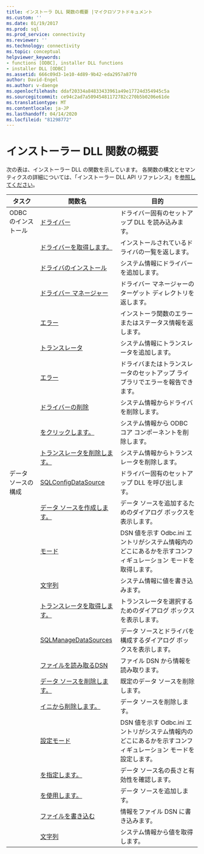 ```yaml
---
title: インストーラ DLL 関数の概要 |マイクロソフトドキュメント
ms.custom: ''
ms.date: 01/19/2017
ms.prod: sql
ms.prod_service: connectivity
ms.reviewer: ''
ms.technology: connectivity
ms.topic: conceptual
helpviewer_keywords:
- functions [ODBC], installer DLL functions
- installer DLL [ODBC]
ms.assetid: 666c09d3-1e10-4d89-9b42-eda2957a87f0
author: David-Engel
ms.author: v-daenge
ms.openlocfilehash: ddaf20334a84833433961a49e17724d354945c5a
ms.sourcegitcommit: ce94c2ad7a50945481172782c270b5b0206e61de
ms.translationtype: MT
ms.contentlocale: ja-JP
ms.lasthandoff: 04/14/2020
ms.locfileid: "81298772"
---
```

# <a name="installer-dll-function-summary"></a>インストーラー DLL 関数の概要
次の表は、インストーラー DLL の関数を示しています。 各関数の構文とセマンティクスの詳細については、「インストーラー DLL API リファレンス」を[参照してください](../../../odbc/reference/syntax/installer-dll-api-reference-function.md)。  
  
|タスク|関数名|目的|  
|----------|-------------------|-------------|  
|ODBC のインストール|[ドライバー](../../../odbc/reference/syntax/sqlconfigdriver-function.md)|ドライバー固有のセットアップ DLL を読み込みます。|  
||[ドライバーを取得します。](../../../odbc/reference/syntax/sqlgetinstalleddrivers-function.md)|インストールされているドライバの一覧を返します。|  
||[ドライバのインストール](../../../odbc/reference/syntax/sqlinstalldriverex-function.md)|システム情報にドライバーを追加します。|  
||[ドライバー マネージャー](../../../odbc/reference/syntax/sqlinstalldrivermanager-function.md)|ドライバー マネージャーのターゲット ディレクトリを返します。|  
||[エラー](../../../odbc/reference/syntax/sqlinstallererror-function.md)|インストーラ関数のエラーまたはステータス情報を返します。|  
||[トランスレータ](../../../odbc/reference/syntax/sqlinstalltranslatorex-function.md)|システム情報にトランスレータを追加します。|  
||[エラー](../../../odbc/reference/syntax/sqlpostinstallererror-function.md)|ドライバまたはトランスレータのセットアップ ライブラリでエラーを報告できます。|  
||[ドライバーの削除](../../../odbc/reference/syntax/sqlremovedriver-function.md)|システム情報からドライバを削除します。|  
||[をクリックします。](../../../odbc/reference/syntax/sqlremovedrivermanager-function.md)|システム情報から ODBC コア コンポーネントを削除します。|  
||[トランスレータを削除します。](../../../odbc/reference/syntax/sqlremovetranslator-function.md)|システム情報からトランスレータを削除します。|  
|データ ソースの構成|[SQLConfigDataSource](../../../odbc/reference/syntax/sqlconfigdatasource-function.md)|ドライバー固有のセットアップ DLL を呼び出します。|  
||[データ ソースを作成します。](../../../odbc/reference/syntax/sqlcreatedatasource-function.md)|データ ソースを追加するためのダイアログ ボックスを表示します。|  
||[モード](../../../odbc/reference/syntax/sqlgetconfigmode-function.md)|DSN 値を示す Odbc.ini エントリがシステム情報内のどこにあるかを示すコンフィギュレーション モードを取得します。|  
||[文字列](../../../odbc/reference/syntax/sqlgetprivateprofilestring-function.md)|システム情報に値を書き込みます。|  
||[トランスレータを取得します。](../../../odbc/reference/syntax/sqlgettranslator-function.md)|トランスレータを選択するためのダイアログ ボックスを表示します。|  
||[SQLManageDataSources](../../../odbc/reference/syntax/sqlmanagedatasources.md)|データ ソースとドライバを構成するダイアログ ボックスを表示します。|  
||[ファイルを読み取るDSN](../../../odbc/reference/syntax/sqlreadfiledsn-function.md)|ファイル DSN から情報を読み取ります。|  
||[データ ソースを削除します。](../../../odbc/reference/syntax/sqlremovedefaultdatasource-function.md)|既定のデータ ソースを削除します。|  
||[イニから削除します。](../../../odbc/reference/syntax/sqlremovedsnfromini-function.md)|データ ソースを削除します。|  
||[設定モード](../../../odbc/reference/syntax/sqlsetconfigmode-function.md)|DSN 値を示す Odbc.ini エントリがシステム情報内のどこにあるかを示すコンフィギュレーション モードを設定します。|  
||[を指定します。](../../../odbc/reference/syntax/sqlvaliddsn-function.md)|データ ソース名の長さと有効性を確認します。|  
||[を使用します。](../../../odbc/reference/syntax/sqlwritedsntoini-function.md)|データ ソースを追加します。|  
||[ファイルを書き込む](../../../odbc/reference/syntax/sqlwritefiledsn-function.md)|情報をファイル DSN に書き込みます。|  
||[文字列](../../../odbc/reference/syntax/sqlwriteprivateprofilestring-function.md)|システム情報から値を取得します。|
